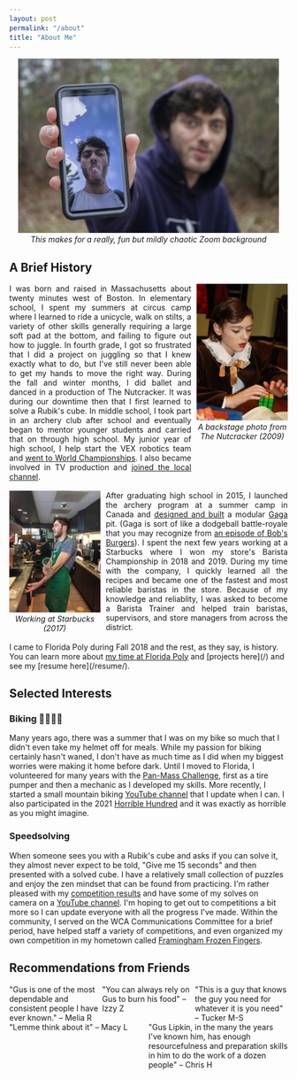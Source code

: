 ```yaml
---
layout: post
permalink: "/about"
title: "About Me"
---
```


<style>
	.flex-container {
    display: flex;
    flex-wrap: wrap;
  }

  .flex-item {
    flex: 33.33%;
  }

.grid-container-left {
    display: grid;
    grid-template-columns: 1fr 2fr;
    column-gap: 10px;
  }
  .item-1-left {
    grid-column:  2; 
    grid-row:  1;
    text-align: justify;
  }
  .item-2-left {
    grid-column: 1;
    grid-row: 1;
  }
  .grid-container-right {
    display: grid;
    grid-template-columns: 2fr 1fr;
    column-gap: 10px;
  }
  .item-1-right {
    grid-column:  1; 
    grid-row:  1;
    text-align: justify;
  }
  .item-2-right {
    grid-column: 2;
    grid-row: 1;
  }

  @media (max-width: 700px) {
    .flex-item {
      flex: 100%;
    }

    .grid-container {
      display: grid;
      grid-template-columns: 1fr;
      justify-items: center;
      row-gap:  5px;
    }
    .item-1 {
      grid-column:  1; 
      grid-row:  2;
    }
    .item-2 {
      grid-column: 1;
      grid-row: 1;
      text-align: justify;
    }
  }
</style>

<center><img src="/assets/gus_double_gus.jpg" 
			 style="max-height: 315px;"
			 alt="Gus showing his phone with a picture of himself"/></center>
<center><em>This makes for a really, fun but mildly chaotic Zoom background</em></center>

## A Brief History

<div class="grid-container grid-container-right">
  <div class="item-1 item-1-right">
    I was born and raised in Massachusetts about twenty minutes west of Boston. In elementary school, I spent my summers at circus camp where I learned to ride a unicycle, walk on stilts, a variety of other skills generally requiring a large soft pad at the bottom, and failing to figure out how to juggle. In fourth grade, I got so frustrated that I did a project on juggling so that I knew exactly what to do, but I've still never been able to get my hands to move the right way. During the fall and winter months, I did ballet and danced in a production of The Nutcracker. It was during our downtime then that I first learned to solve a Rubik's cube. In middle school, I took part in an archery club after school and eventually began to mentor younger students and carried that on through high school. My junior year of high school, I help start the VEX robotics team and <a href="https://patch.com/massachusetts/framingham/flyers-competing-in-world-championships-in-california">went to World Championships</a>. I also became involved in TV production and <a href="https://www.wickedlocal.com/story/bulletin-tab/2015/06/07/access-framingham-celebrates-new-home/34390600007/">joined the local channel</a>.
  </div>
  <div class="item-2 item-2-right">
    <center>
      <img src="/assets/ballet_cube.jpg" 
      style="max-height: 315px;"
      alt="Gus in stage makeup for The Nutcracker with a Rubik's Cube in 2009"/>
      <br>
      <em>A backstage photo from The Nutcracker (2009)</em>
    </center>
  </div>
</div>
<br>
<div class="grid-container grid-container-left">
  <div class="item-1 item-1-left">
    After graduating high school in 2015, I launched the archery program at a summer camp in Canada and <a href="https://www.brandeis.edu/precollege/pdfs/gaga-pit.pdf">designed and built</a> a modular <a href="https://www.gagacenter.com/nyc/about/what-is-gaga/">Gaga</a> pit. (Gaga is sort of like a dodgeball battle-royale that you may recognize from <a href="https://bobs-burgers.fandom.com/wiki/Y_Tu_Ga-Ga_Tambien">an episode of Bob's Burgers</a>). I spent the next few years working at a Starbucks where I won my store's Barista Championship in 2018 and 2019. During my time with the company, I quickly learned all the recipes and became one of the fastest and most reliable baristas in the store. Because of my knowledge and reliablity, I was asked to become a Barista Trainer and helped train baristas, supervisors, and store managers from across the district.
  </div>
    <div class="item-2 item-2-left">
    <center>
      <img src="/assets/gus_barista.jpg" 
      style="max-height: 250px;"
      alt="Gus working at Starbucks in 2017"/>
      <br>
      <em>Working at Starbucks (2017)</em>
    </center>
  </div>
</div>
<br>
I came to Florida Poly during Fall 2018 and the rest, as they say, is history. You can learn more about <a href="https://floridapoly.edu/search/?q=gus+lipkin">my time at Florida Poly</a> and [projects here](/) and see my [resume here](/resume/).

## Selected Interests

### Biking 🚴‍♂️🚵‍♂️

Many years ago, there was a summer that I was on my bike so much that I didn't even take my helmet off for meals. While my passion for biking certainly hasn't waned, I don't have as much time as I did when my biggest worries were making it home before dark. Until I moved to Florida, I volunteered for many years with the <a href="https://www.pmc.org">Pan-Mass Challenge</a>, first as a tire pumper and then a mechanic as I developed my skills. More recently, I started a small mountain biking <a href="https://www.youtube.com/channel/UCxIYX617QqHZgZ2DmxmbS4A">YouTube channel</a> that I update when I can. I also participated in the 2021 <a href="https://www.horrible-hundred.com">Horrible Hundred</a> and it was exactly as horrible as you might imagine.

### Speedsolving

When someone sees you with a Rubik's cube and asks if you can solve it, they almost never expect to be told, "Give me 15 seconds" and then presented with a solved cube. I have a relatively small collection of puzzles and enjoy the zen mindset that can be found from practicing. I'm rather pleased with my <a href="https://www.worldcubeassociation.org/persons/2013LIPK01">competition results</a> and have some of my solves on camera on a <a href="https://www.youtube.com/channel/UCLH9e8AUL8Pw2T0H2hoPj9Q">YouTube channel</a>. I'm hoping to get out to competitions a bit more so I can update everyone with all the progress I've made. Within the community, I served on the WCA Communications Committee for a brief period, have helped staff a variety of competitions, and even organized my own competition in my hometown called <a href="https://www.worldcubeassociation.org/competitions/FraminghamFrozenFingers2018">Framingham Frozen Fingers</a>.

## Recommendations from Friends

<div class="flex-container">
  <div class="flex-item">"Gus is one of the most dependable and consistent people I have ever known." – Melia R</div>
  <div class="flex-item">"You can always rely on Gus to burn his food" – Izzy Z</div>
  <div class="flex-item">"This is a guy that knows the guy you need for whatever it is you need" – Tucker M-S</div>
  <div class="flex-item">"Lemme think about it" – Macy L</div>
  <div class="flex-item">"Gus Lipkin, in the many the years I've known him, has enough resourcefulness and preparation skills in him to do the work of a dozen people" – Chris H</div>